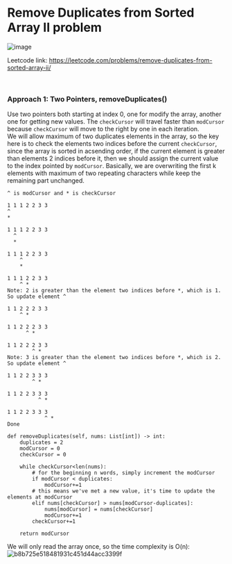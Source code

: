 # Remove Duplicates from Sorted Array II problem
![image](https://user-images.githubusercontent.com/25105806/132615584-cf3801fe-4d5d-450a-9495-74925438523b.png)

Leetcode link: https://leetcode.com/problems/remove-duplicates-from-sorted-array-ii/

<br />

### Approach 1: Two Pointers, removeDuplicates()
Use two pointers both starting at index 0, one for modify the array, another one for getting new values. The `checkCursor` will travel faster than `modCursor` because `checkCursor` will move to the right by one in each iteration.\
We will allow maximum of two duplicates elements in the array, so the key here is to check the elements two indices before the current `checkCursor`, since the array is sorted in acsending order, if the current element is greater than elements 2 indices before it, then we should assign the current value to the index pointed by `modCursor`. Basically, we are overwriting the first k elements with maximum of two repeating characters while keep the remaining part unchanged.

```
^ is modCursor and * is checkCursor

1 1 1 2 2 3 3
^ 
*

1 1 1 2 2 3 3
  ^ 
  *

1 1 1 2 2 3 3
    ^ 
    *

1 1 1 2 2 3 3
    ^ *
Note: 2 is greater than the element two indices before *, which is 1. So update element ^

1 1 2 2 2 3 3
    ^ *
      
1 1 2 2 2 3 3
      ^ *
      
1 1 2 2 2 3 3
        ^ *
Note: 3 is greater than the element two indices before *, which is 2. So update element ^

1 1 2 2 3 3 3
        ^ *
        
1 1 2 2 3 3 3
          ^ *

1 1 2 2 3 3 3
            ^ *
Done
```

```python3
def removeDuplicates(self, nums: List[int]) -> int:
    duplicates = 2
    modCursor = 0
    checkCursor = 0

    while checkCursor<len(nums):
        # for the beginning n words, simply increment the modCursor
        if modCursor < duplicates:
            modCursor+=1
        # this means we've met a new value, it's time to update the elements at modCursor
        elif nums[checkCursor] > nums[modCursor-duplicates]:
            nums[modCursor] = nums[checkCursor]
            modCursor+=1
        checkCursor+=1

    return modCursor
```

We will only read the array once, so the time complexity is O(n):\
![b8b725e518481931c451d44acc3399f](https://user-images.githubusercontent.com/25105806/132616264-e167cf3a-3a4f-4967-a893-979f442272ac.png)
